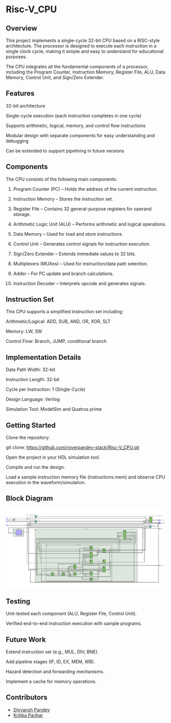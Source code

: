 # Risc-V_CPU
## Overview

This project implements a single-cycle 32-bit CPU based on a RISC-style architecture. The processor is designed to execute each instruction in a single clock cycle, making it simple and easy to understand for educational purposes.

The CPU integrates all the fundamental components of a processor, including the Program Counter, Instruction Memory, Register File, ALU, Data Memory, Control Unit, and Sign/Zero Extender.

## Features

32-bit architecture

Single-cycle execution (each instruction completes in one cycle)

Supports arithmetic, logical, memory, and control flow instructions

Modular design with separate components for easy understanding and debugging

Can be extended to support pipelining in future versions

## Components

The CPU consists of the following main components:

1. Program Counter (PC) – Holds the address of the current instruction.

2. Instruction Memory – Stores the instruction set.

3. Register File – Contains 32 general-purpose registers for operand storage.

4. Arithmetic Logic Unit (ALU) – Performs arithmetic and logical operations.

5. Data Memory – Used for load and store instructions.

6. Control Unit – Generates control signals for instruction execution.

7. Sign/Zero Extender – Extends immediate values to 32 bits.

8. Multiplexers (MUXes) – Used for instruction/data path selection.

9. Adder – For PC update and branch calculations.

10. Instruction Decoder – Interprets opcode and generates signals.

## Instruction Set

This CPU supports a simplified instruction set including:

Arithmetic/Logical: ADD, SUB, AND, OR, XOR, SLT

Memory: LW, SW

Control Flow: Branch, JUMP, conditional branch

## Implementation Details

Data Path Width: 32-bit

Instruction Length: 32-bit

Cycle per Instruction: 1 (Single-Cycle)

Design Language: Verilog

Simulation Tool: ModelSim and Quatrus prime

## Getting Started

Clone the repository:

git clone: https://github.com/roverpandey-stack/Risc-V_CPU.git


Open the project in your HDL simulation tool.

Compile and run the design.

Load a sample instruction memory file (instructions.mem) and observe CPU execution in the waveform/simulation.


## Block Diagram
![BLOCK DIAGRAM](images/block_diagram.png)

## Testing

Unit-tested each component (ALU, Register File, Control Unit).

Verified end-to-end instruction execution with sample programs.

## Future Work

Extend instruction set (e.g., MUL, DIV, BNE).

Add pipeline stages (IF, ID, EX, MEM, WB).

Hazard detection and forwarding mechanisms.

Implement a cache for memory operations.

## Contributors  
- [Divyansh Pandey](https://github.com/roverpandey-stack)  
- [Kritika Parihar](https://github.com/Kritika-Parihar-20234091)  
